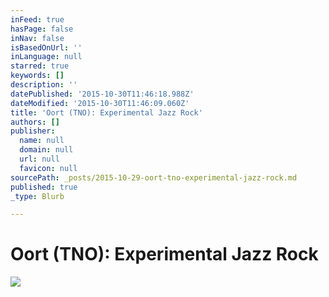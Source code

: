 ```yaml
---
inFeed: true
hasPage: false
inNav: false
isBasedOnUrl: ''
inLanguage: null
starred: true
keywords: []
description: ''
datePublished: '2015-10-30T11:46:18.988Z'
dateModified: '2015-10-30T11:46:09.060Z'
title: 'Oort (TNO): Experimental Jazz Rock'
authors: []
publisher:
  name: null
  domain: null
  url: null
  favicon: null
sourcePath: _posts/2015-10-29-oort-tno-experimental-jazz-rock.md
published: true
_type: Blurb

---
```

# Oort (TNO): Experimental Jazz Rock
![](https://the-grid-user-content.s3-us-west-2.amazonaws.com/69b72978-b0fd-4dcf-8eb9-9863fee1e6ef.jpg)
